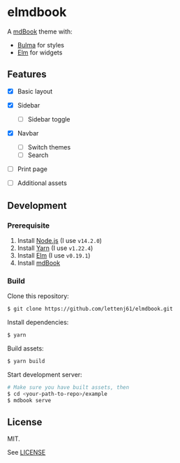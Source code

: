 # elmdbook

A [mdBook][mdbook] theme with:

* [Bulma][bulma] for styles
* [Elm][elm] for widgets


## Features

- [x] Basic layout
- [x] Sidebar
  - [ ] Sidebar toggle
- [x] Navbar
  - [ ] Switch themes
  - [ ] Search
- [ ] Print page
- [ ] Additional assets


## Development

### Prerequisite

1.  Install [Node.js][nodejs] (I use `v14.2.0`)
2.  Install [Yarn][yarnpkg] (I use `v1.22.4`)
3.  Install [Elm][elm] (I use `v0.19.1`)
4.  Install [mdBook][mdbook]

### Build

Clone this repository:

```sh
$ git clone https://github.com/lettenj61/elmdbook.git
```

Install dependencies:

```sh
$ yarn
```

Build assets:

```sh
$ yarn build
```

Start development server:

```sh
# Make sure you have built assets, then
$ cd <your-path-to-repo>/example
$ mdbook serve
```


## License

MIT.

See [LICENSE](./LICENSE)




[mdbook]: https://github.com/rust-lang/mdBook
[bulma]: https://bulma.io/
[elm]: https://elm-lang.org/
[nodejs]: https://nodejs.org/
[yarnpkg]: https://yarnpkg.com/